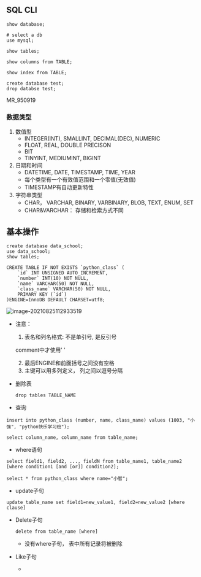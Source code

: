 

## SQL CLI

```mysql
show database;

# select a db
use mysql;

show tables;

show columns from TABLE;

show index from TABLE;

```



```mysql
create database test;
drop databse test;
```

MR_950919

### 数据类型

1. 数值型
   - INTEGER(INT), SMALLINT, DECIMAL(DEC), NUMERIC
   - FLOAT, REAL, DOUBLE PRECISON
   - BIT
   - TINYINT, MEDIUMINT, BIGINT
2. 日期和时间
   - DATETIME, DATE, TIMESTAMP, TIME, YEAR
   - 每个类型有一个有效值范围和一个零值(无效值)
   - TIMESTAMP有自动更新特性
3. 字符串类型
   - CHAR， VARCHAR, BINARY, VARBINARY, BLOB, TEXT, ENUM, SET
   - CHAR&VARCHAR： 存储和检索方式不同

## 基本操作

```mysql
create database data_school;
use data_school;
show tables;
```

```mysql
CREATE TABLE IF NOT EXISTS `python_class` (
    `id` INT UNSIGNED AUTO_INCREMENT,
    `number` INT(10) NOT NULL, 
    `name` VARCHAR(50) NOT NULL,
    `class_name` VARCHAR(50) NOT NULL,
    PRIMARY KEY (`id`)
)ENGINE=InnoDB DEFAULT CHARSET=utf8;
```

![image-20210825112933519](D:\笔记\db\mysql_basics.assets\image-20210825112933519-16298621752721.png)

- 注意： 

  1. 表名和列名格式: 不是单引号, 是反引号

  comment中才使用' '

  2. 最后ENGINE和前面括号之间没有空格
  3. 主键可以用多列定义， 列之间以逗号分隔

- 删除表

  `drop tables TABLE_NAME`

- 查询

```mysql
insert into python_class (number, name, class_name) values (1003, "小强", "python快乐学习班");
```

```mysql
select column_name, column_name from table_name;
```

- where语句

```mysql
select field1, field2, ..., fieldN from table_name1, table_name2 
[where condition1 [and [or]] condition2];

select * from python_class where name="小智";
```

- update子句

```mysql
update table_name set field1=new_value1, field2=new_value2 [where clause]
```

- Delete子句

  ```mysql
  delete from table_name [where]
  ```

  - 没有where子句， 表中所有记录将被删除

- Like子句

  - 

